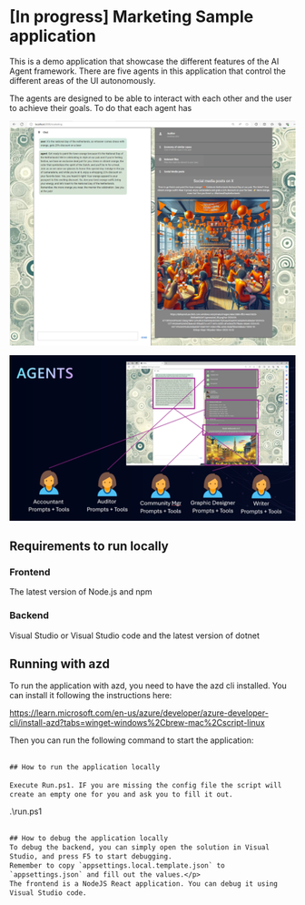 # [In progress] Marketing Sample application

This is a demo application that showcase the different features of the AI Agent framework.
There are five agents in this application that control the different areas of the UI autonomously.

The agents are designed to be able to interact with each other and the user to achieve their goals.
To do that each agent has 

![Agents](readme-media/screenshot.png)

![Agents](readme-media/agents.png)

## Requirements to run locally
### Frontend
The latest version of Node.js and npm

### Backend
Visual Studio or Visual Studio code and the latest version of dotnet

## Running with azd
To run the application with azd, you need to have the azd cli installed. You can install it following the instructions here:

https://learn.microsoft.com/en-us/azure/developer/azure-developer-cli/install-azd?tabs=winget-windows%2Cbrew-mac%2Cscript-linux



Then you can run the following command to start the application:
```powers

## How to run the application locally

Execute Run.ps1. IF you are missing the config file the script will create an empty one for you and ask you to fill it out.
```
.\run.ps1 
```

## How to debug the application locally
To debug the backend, you can simply open the solution in Visual Studio, and press F5 to start debugging.
Remember to copy `appsettings.local.template.json` to `appsettings.json` and fill out the values.</p>
The frontend is a NodeJS React application. You can debug it using Visual Studio code.